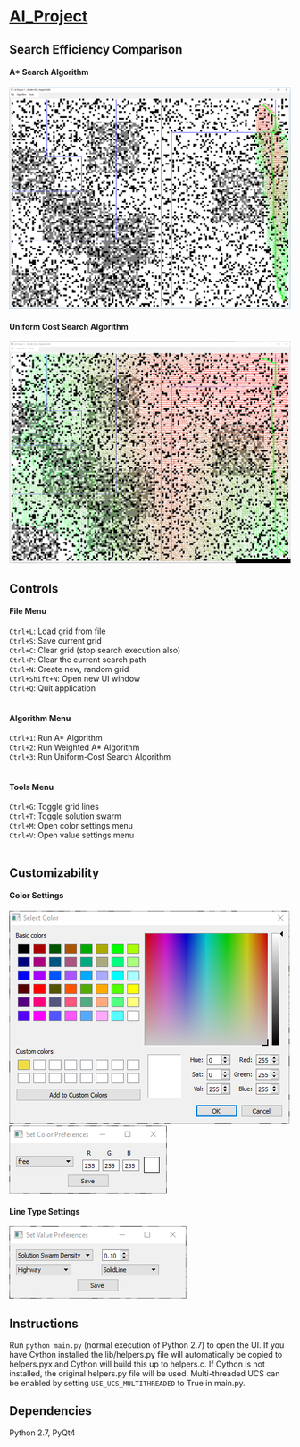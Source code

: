 # [AI_Project](https://content.sakai.rutgers.edu/access/content/attachment/1975a4df-41ed-4746-ac06-a13a9cc7cf4b/Assignments/26768e78-7ed1-4bd5-8d6a-5fd98a16fe6f/project1.pdf)
## Search Efficiency Comparison
#### A\* Search Algorithm
![Alt text](https://github.com/bfaure/AI_Project/blob/master/screenshots/windows_astar.PNG)
#### Uniform Cost Search Algorithm
![Alt text](https://github.com/bfaure/AI_Project/blob/master/screenshots/windows_ucs.PNG)
## Controls
#### File Menu
`Ctrl+L`: Load grid from file <br>
`Ctrl+S`: Save current grid <br>
`Ctrl+C`: Clear grid (stop search execution also)<br>
`Ctrl+P`: Clear the current search path<br>
`Ctrl+N`: Create new, random grid <br>
`Ctrl+Shift+N`: Open new UI window <br>
`Ctrl+Q`: Quit application <br><br>
#### Algorithm Menu
`Ctrl+1`: Run A\* Algorithm<br>
`Ctrl+2`: Run Weighted A\* Algorithm<br>
`Ctrl+3`: Run Uniform-Cost Search Algorithm<br><br>
#### Tools Menu
`Ctrl+G`: Toggle grid lines<br>
`Ctrl+T`: Toggle solution swarm<br>
`Ctrl+M`: Open color settings menu <br>
`Ctrl+V`: Open value settings menu<br><br>

## Customizability
#### Color Settings
![Alt text](https://github.com/bfaure/AI_Project/blob/master/screenshots/color_selection_window_alt.PNG)
![Alt text](https://github.com/bfaure/AI_Project/blob/master/screenshots/color_selection_window.PNG)
#### Line Type Settings
![Alt text](https://github.com/bfaure/AI_Project/blob/master/screenshots/value_selection_window.PNG)

## Instructions
Run `python main.py` (normal execution of Python 2.7) to open the UI. If you have Cython installed the lib/helpers.py file will automatically be copied to helpers.pyx and Cython will build this up to helpers.c. If Cython is not installed, the original helpers.py file will be used. Multi-threaded UCS can be enabled by setting `USE_UCS_MULTITHREADED` to True in main.py.

## Dependencies
Python 2.7, PyQt4
